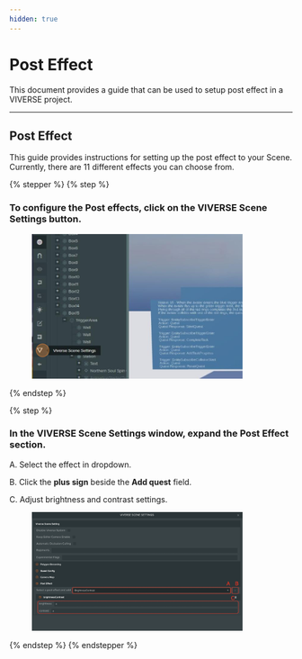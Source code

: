 ```yaml
---
hidden: true
---
```


# Post Effect

This document provides a guide that can be used to setup post effect in a VIVERSE project.

***

## Post Effect

This guide provides instructions for setting up the post effect to your Scene. Currently, there are 11 different effects you can choose from.&#x20;

{% stepper %}
{% step %}
### To configure the Post effects, click on the **VIVERSE Scene Settings** button.

<figure><img src="../../.gitbook/assets/image (50).png" alt="" width="375"><figcaption></figcaption></figure>
{% endstep %}

{% step %}
### In the **VIVERSE Scene Settings** window, expand the **Post Effect** section.

A. Select the effect in dropdown.

B. Click the **plus sign** beside the **Add quest** field.

C. Adjust brightness and contrast settings.

<figure><img src="../../.gitbook/assets/image (373).png" alt="" width="375"><figcaption></figcaption></figure>
{% endstep %}
{% endstepper %}
